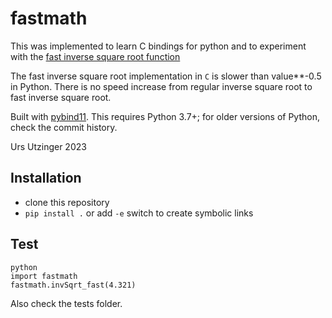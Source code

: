 fastmath
========
This was implemented to learn C bindings for python and to experiment with the
[fast inverse square root function](https://en.wikipedia.org/wiki/Fast_inverse_square_root)

The fast inverse square root implementation in ```C``` is slower than value**-0.5 in Python.
There is no speed increase from regular inverse square root to fast inverse square root.

Built with [pybind11](https://github.com/pybind/pybind11).
This requires Python 3.7+; for older versions of Python, check the commit
history.

Urs Utzinger 2023

Installation
------------

 - clone this repository
 - ```pip install .``` or add ```-e``` switch to create symbolic links

Test
----

```
python
import fastmath
fastmath.invSqrt_fast(4.321)
```

Also check the tests folder.
